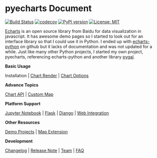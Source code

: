 # pyecharts Document

[![Build Status](https://travis-ci.org/pyecharts/pyecharts.svg?branch=master)](https://travis-ci.org/pyecharts/pyecharts) [![codecov](https://codecov.io/gh/pyecharts/pyecharts/branch/master/graph/badge.svg)](https://codecov.io/gh/pyecharts/pyecharts) [![PyPI version](https://badge.fury.io/py/pyecharts.svg)](https://badge.fury.io/py/pyecharts) [![License: MIT](https://img.shields.io/badge/License-MIT-green.svg)](https://opensource.org/licenses/MIT)


[Echarts](https://github.com/ecomfe/echarts) is an open source library from Baidu for data visualization in javascript. It has awesome demo pages so I started to look out for an interface library so that I could use it in Python. I ended up with [echarts-python](https://github.com/yufeiminds/echarts-python) on github but it lacks of documentation and was not updated for a while. Just like many other Python projects, I started my own project, pyecharts, referencing echarts-python and another library [pygal](https://github.com/Kozea/pygal).

**Basic Usage**

Installation | [Chart Render](en-us/prepare) | [Chart Options](en-us/charts)

**Advance Topics**

[Chart API](en-us/api) | [Custom Map](en-us/customize_map)

**Platform Support**

[Jupyter Notebook](en-us/jupyter_notebook) | [Flask](en-us/flask) | [Django](en-us/django) | [Web Integration](en-us/web_integration)

**Other Resources**

[Demo Projects](https://github.com/pyecharts/pyecharts-users-cases) | [Map Extension](https://github.com/pyecharts/echarts-china-cities-js)

**Development**

[Changelog](en-us/changelog) | [Release Note](en-us/release-note) | [Team](https://github.com/pyecharts) | [FAQ](en-us/faq)
